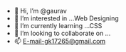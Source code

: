 - 👋 Hi, I’m @gaurav
- 👀 I’m interested in ...Web Designing
- 🌱 I’m currently learning ...CSS
- 💞️ I’m looking to collaborate on ...
- 📫 E-mail-gk17265@gmail.com

<!---
70gaurav/70gaurav is a ✨ special ✨ repository because its `README.md` (this file) appears on your GitHub profile.
You can click the Preview link to take a look at your changes.
--->
